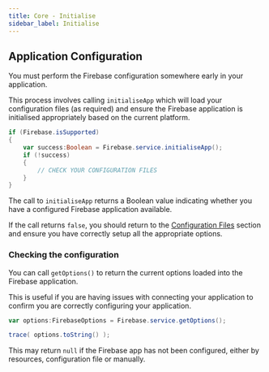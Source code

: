 ```yaml
---
title: Core - Initialise
sidebar_label: Initialise
---
```



## Application Configuration

You must perform the Firebase configuration somewhere early in your application.

This process involves calling `initialiseApp` which will load your configuration files (as required) 
and ensure the Firebase application is initialised appropriately based on the current platform.


```actionscript
if (Firebase.isSupported)
{
	var success:Boolean = Firebase.service.initialiseApp();
	if (!success)
	{
		// CHECK YOUR CONFIGURATION FILES
	}
}
```

The call to `initialiseApp` returns a Boolean value indicating whether you have a configured 
Firebase application available.

If the call returns `false`, you should return to the [Configuration Files](../setup/configuration-files) section and ensure you have correctly setup all the appropriate options.


### Checking the configuration

You can call `getOptions()` to return the current options loaded into the Firebase application.

This is useful if you are having issues with connecting your application to confirm you are correctly configuring your application.

```actionscript
var options:FirebaseOptions = Firebase.service.getOptions();

trace( options.toString() );
```

This may return `null` if the Firebase app has not been configured, either by resources, configuration file or manually. 
